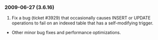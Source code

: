 ### 2009\-06\-27 (3\.6\.16\)

1. Fix a bug (ticket \#3929\) that occasionally causes INSERT or UPDATE
 operations to fail on an indexed table that has a self\-modifying trigger.
- Other minor bug fixes and performance optimizations.




